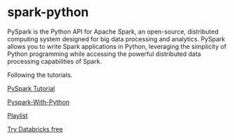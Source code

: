 # spark-python

PySpark is the Python API for Apache Spark, an open-source, distributed computing system designed for big data processing and analytics. PySpark allows you to write Spark applications in Python, leveraging the simplicity of Python programming while accessing the powerful distributed data processing capabilities of Spark.

Following the tutorials.

[PySpark Tutorial](https://youtu.be/_C8kWso4ne4?si=xjnYdQpt2cwoPBrs)

[Pyspark-With-Python](https://github.com/krishnaik06/Pyspark-With-Python.git)

[Playlist](https://www.youtube.com/watch?v=WyZmM6K7ubc&list=PLZoTAELRMXVNjiiawhzZ0afHcPvC8jpcg)

[Try Databricks free](https://www.databricks.com/try-databricks#account)
